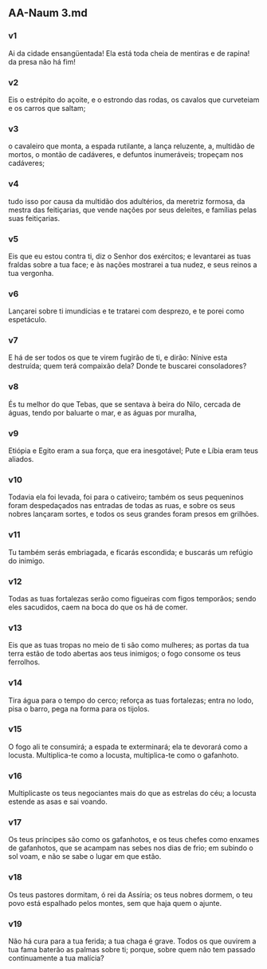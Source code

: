 ## AA-Naum 3.md
### v1
 Ai da cidade ensangüentada! Ela está toda cheia de mentiras e de rapina! da presa não há fim!
### v2
 Eis o estrépito do açoite, e o estrondo das rodas, os cavalos que curveteiam e os carros que saltam;
### v3
 o cavaleiro que monta, a espada rutilante, a lança reluzente, a, multidão de mortos, o montão de cadáveres, e defuntos inumeráveis; tropeçam nos cadáveres;
### v4
 tudo isso por causa da multidão dos adultérios, da meretriz formosa, da mestra das feitiçarias, que vende nações por seus deleites, e famílias pelas suas feitiçarias.
### v5
 Eis que eu estou contra ti, diz o Senhor dos exércitos; e levantarei as tuas fraldas sobre a tua face; e às nações mostrarei a tua nudez, e seus reinos a tua vergonha.
### v6
 Lançarei sobre ti imundícias e te tratarei com desprezo, e te porei como espetáculo.
### v7
 E há de ser todos os que te virem fugirão de ti, e dirão: Nínive esta destruída; quem terá compaixão dela? Donde te buscarei consoladores?
### v8
 És tu melhor do que Tebas, que se sentava à beira do Nilo, cercada de águas, tendo por baluarte o mar, e as águas por muralha,
### v9
 Etiópia e Egito eram a sua força, que era inesgotável; Pute e Líbia eram teus aliados.
### v10
 Todavia ela foi levada, foi para o cativeiro; também os seus pequeninos foram despedaçados nas entradas de todas as ruas, e sobre os seus nobres lançaram sortes, e todos os seus grandes foram presos em grilhões.
### v11
 Tu também serás embriagada, e ficarás escondida; e buscarás um refúgio do inimigo.
### v12
 Todas as tuas fortalezas serão como figueiras com figos temporãos; sendo eles sacudidos, caem na boca do que os há de comer.
### v13
 Eis que as tuas tropas no meio de ti são como mulheres; as portas da tua terra estão de todo abertas aos teus inimigos; o fogo consome os teus ferrolhos.
### v14
 Tira água para o tempo do cerco; reforça as tuas fortalezas; entra no lodo, pisa o barro, pega na forma para os tijolos.
### v15
 O fogo ali te consumirá; a espada te exterminará; ela te devorará como a locusta. Multiplica-te como a locusta, multiplica-te como o gafanhoto.
### v16
 Multiplicaste os teus negociantes mais do que as estrelas do céu; a locusta estende as asas e sai voando.
### v17
 Os teus príncipes são como os gafanhotos, e os teus chefes como enxames de gafanhotos, que se acampam nas sebes nos dias de frio; em subindo o sol voam, e não se sabe o lugar em que estão.
### v18
 Os teus pastores dormitam, ó rei da Assíria; os teus nobres dormem, o teu povo está espalhado pelos montes, sem que haja quem o ajunte.
### v19
 Não há cura para a tua ferida; a tua chaga é grave. Todos os que ouvirem a tua fama baterão as palmas sobre ti; porque, sobre quem não tem passado continuamente a tua malícia?
